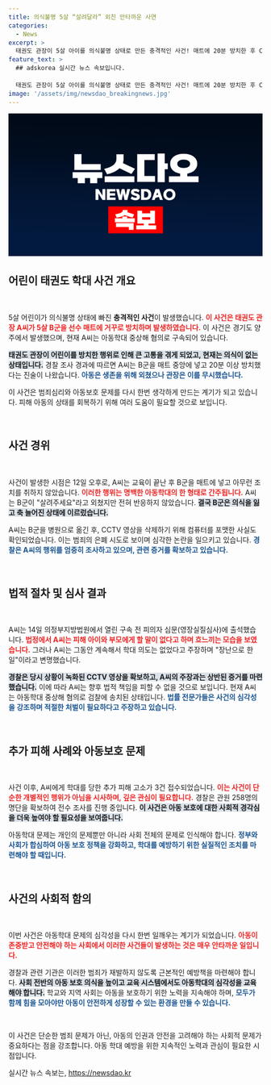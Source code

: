 ```yaml
---
title: 의식불명 5살 “살려달라” 외친 안타까운 사연
categories:
  - News
excerpt: >
  태권도 관장이 5살 아이를 의식불명 상태로 만든 충격적인 사건! 매트에 20분 방치한 후 CCTV 삭제 시도까지… 추가 피해 신고도 속속 접수돼. 이 사건의 전말을 알고 싶다면 클릭하세요!
feature_text: >
  ## adskorea 실시간 뉴스 속보입니다.

  태권도 관장이 5살 아이를 의식불명 상태로 만든 충격적인 사건! 매트에 20분 방치한 후 CCTV 삭제 시도까지… 추가 피해 신고도 속속 접수돼. 이 사건의 전말을 알고 싶다면 클릭하세요!
image: '/assets/img/newsdao_breakingnews.jpg'
---
```


<p><img src="/assets/img/newsdao_breakingnews.jpg" alt="adskorea 속보" /></p>

<h2 data-ke-size="size26">어린이 태권도 학대 사건 개요</h2>

<p data-ke-size="size16">&nbsp;</p>

<p>5살 어린이가 의식불명 상태에 빠진 <b>충격적인 사건</b>이 발생했습니다. <b><span style="color: #ee2323;">이 사건은 태권도 관장 A씨가 5살 B군을 선수 매트에 거꾸로 방치하며 발생하였습니다.</b></span> 이 사건은 경기도 양주에서 발생했으며, 현재 A씨는 아동학대 중상해 혐의로 구속되어 있습니다. </p>

<p><b><span style="background-color: #21538527;">태권도 관장이 어린이를 방치한 행위로 인해 큰 고통을 겪게 되었고, 현재는 의식이 없는 상태입니다.</span></b> 경찰 조사 경과에 따르면 A씨는 B군을 매트 중앙에 넣고 20분 이상 방치했다는 진술이 나왔습니다. <b><span style="color: #1a5490;">아동은 생존을 위해 외쳤으나 관장은 이를 무시했습니다.</span></b> </p>

<p>이 사건은 범죄심리와 아동보호 문제를 다시 한번 생각하게 만드는 계기가 되고 있습니다. 피해 아동의 상태를 회복하기 위해 여러 도움이 필요할 것으로 보입니다. </p>

<p data-ke-size="size16">&nbsp;</p>

<h2 data-ke-size="size26">사건 경위</h2>

<p data-ke-size="size16">&nbsp;</p>

<p>사건이 발생한 시점은 12일 오후로, A씨는 교육이 끝난 후 B군을 매트에 넣고 아무런 조치를 취하지 않았습니다. <b><span style="color: #ee2323;">이러한 행위는 명백한 아동학대의 한 형태로 간주됩니다.</span></b> A씨는 B군이 "살려주세요"라고 외쳤지만 전혀 반응하지 않았습니다. <b><span style="background-color: #21538527;">결국 B군은 의식을 잃고 축 늘어진 상태에 이르렀습니다.</span></b></p>

<p>A씨는 B군을 병원으로 옮긴 후, CCTV 영상을 삭제하기 위해 컴퓨터를 포맷한 사실도 확인되었습니다. 이는 범죄의 은폐 시도로 보이며 심각한 논란을 일으키고 있습니다. <b><span style="color: #1a5490;">경찰은 A씨의 행위를 엄중히 조사하고 있으며, 관련 증거를 확보하고 있습니다.</span></b></p>

<p data-ke-size="size16">&nbsp;</p>

<h2 data-ke-size="size26">법적 절차 및 심사 결과</h2>

<p data-ke-size="size16">&nbsp;</p>

<p>A씨는 14일 의정부지방법원에서 열린 구속 전 피의자 심문(영장실질심사)에 출석했습니다. <b><span style="color: #ee2323;">법정에서 A씨는 피해 아이와 부모에게 할 말이 없다고 하며 흐느끼는 모습을 보였습니다.</span></b> 그러나 A씨는 그동안 계속해서 학대 의도는 없었다고 주장하며 "장난으로 한 일"이라고 변명했습니다. </p>

<p><b><span style="background-color: #21538527;">경찰은 당시 상황이 녹화된 CCTV 영상을 확보하고, A씨의 주장과는 상반된 증거를 마련했습니다.</span></b> 이에 따라 A씨는 향후 법적 책임을 피할 수 없을 것으로 보입니다. 현재 A씨는 아동학대 중상해 혐의로 검찰에 송치된 상태입니다. <b><span style="color: #1a5490;">법률 전문가들은 사건의 심각성을 강조하며 적절한 처벌이 필요하다고 주장하고 있습니다.</span></b></p>

<p data-ke-size="size16">&nbsp;</p>

<h2 data-ke-size="size26">추가 피해 사례와 아동보호 문제</h2>

<p data-ke-size="size16">&nbsp;</p>

<p>사건 이후, A씨에게 학대를 당한 추가 피해 고소가 3건 접수되었습니다. <b><span style="color: #ee2323;">이는 사건이 단순한 개별적인 행위가 아님을 시사하며, 깊은 관심이 필요합니다.</span></b> 경찰은 관원 258명의 명단을 확보하여 전수 조사를 진행 중입니다. <b><span style="background-color: #21538527;">이 사건은 아동 보호에 대한 사회적 경각심을 더욱 높여야 할 필요성을 보여줍니다.</span></b></p>

<p>아동학대 문제는 개인의 문제뿐만 아니라 사회 전체의 문제로 인식해야 합니다. <b><span style="color: #1a5490;">정부와 사회가 합심하여 아동 보호 정책을 강화하고, 학대를 예방하기 위한 실질적인 조치를 마련해야 할 때입니다.</span></b> </p>

<p data-ke-size="size16">&nbsp;</p>

<h2 data-ke-size="size26">사건의 사회적 함의</h2>

<p data-ke-size="size16">&nbsp;</p>

<p>이번 사건은 아동학대 문제의 심각성을 다시 한번 일깨우는 계기가 되었습니다. <b><span style="color: #ee2323;">아동이 존중받고 안전해야 하는 사회에서 이러한 사건들이 발생하는 것은 매우 안타까운 일입니다.</span></b> </p>

<p>경찰과 관련 기관은 이러한 범죄가 재발하지 않도록 근본적인 예방책을 마련해야 합니다. <b><span style="background-color: #21538527;">사회 전반의 아동 보호 의식을 높이고 교육 시스템에서도 아동학대의 심각성을 교육해야 합니다.</span></b> 학교와 지역 사회는 아동을 보호하기 위한 노력을 지속해야 하며, <b><span style="color: #1a5490;">모두가 함께 힘을 모아야만 아동이 안전하게 성장할 수 있는 환경을 만들 수 있습니다.</span></b></p>

<p data-ke-size="size16">&nbsp;</p>

<p>이 사건은 단순한 범죄 문제가 아닌, 아동의 인권과 안전을 고려해야 하는 사회적 문제가 중요하다는 점을 강조합니다. 아동 학대 예방을 위한 지속적인 노력과 관심이 필요한 시점입니다.</p>
실시간 뉴스 속보는, <a href="https://newsdao.kr" rel="dofollow">https://newsdao.kr</a>


